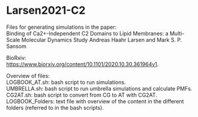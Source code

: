 # Larsen2021-C2

Files for generating simulations in the paper:     
Binding of Ca2+-Independent C2 Domains to Lipid Membranes: a Multi-Scale Molecular Dynamics Study
Andreas Haahr Larsen and Mark S. P. Sansom 

BioRxiv:      
https://www.biorxiv.org/content/10.1101/2020.10.30.361964v1.   

Overview of files:    
LOGBOOK_AT.sh: bash script to run simulations.   
UMBRELLA.sh: bash script to run umbrella simulations and calculate PMFs.   
CG2AT.sh: bash script to convert from CG to AT with CG2AT.   
LOGBOOK_Folders: text file with overview of the content in the different folders (referred to in the bash scripts).   

